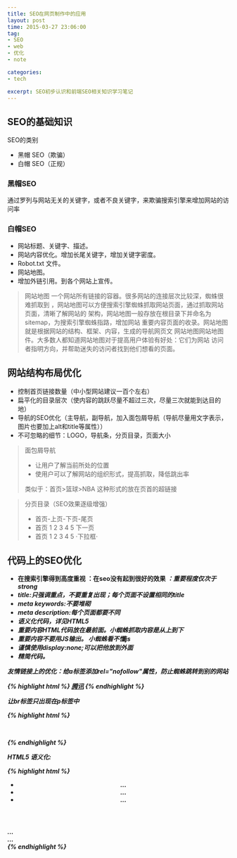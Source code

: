 ```yaml
---
title: SEO在网页制作中的应用
layout: post
time: 2015-03-27 23:06:00
tag:
- SEO
- web
- 优化
- note

categories:
- tech

excerpt: SEO初步认识和前端SEO相关知识学习笔记
---
```


## SEO的基础知识

SEO的类别

* 黑帽 SEO（欺骗）
* 白帽 SEO（正规）

### 黑帽SEO

通过罗列与网站无关的关键字，或者不良关键字，来欺骗搜索引擎来增加网站的访问率

### 白帽SEO

* 网站标题、关键字、描述。
* 网站内容优化。增加长尾关键字，增加关键字密度。
* Robot.txt 文件。
* 网站地图。
* 增加外链引用。到各个网站上宣传。

> 网站地图
> 一个网站所有链接的容器。很多网站的连接层次比较深，蜘蛛很难抓取到
> ，网站地图可以方便搜索引擎蜘蛛抓取网站页面，通过抓取网站页面，清晰了解网站的
> 架构，网站地图一般存放在根目录下并命名为sitemap，为搜索引擎蜘蛛指路，增加网站
> 重要内容页面的收录。网站地图就是根据网站的结构、框架、内容，生成的导航网页文
> 网站地图网站地图件。大多数人都知道网站地图对于提高用户体验有好处：它们为网站
> 访问者指明方向，并帮助迷失的访问者找到他们想看的页面。

## 网站结构布局优化

* 控制首页链接数量（中小型网站建议一百个左右）
* 扁平化的目录层次（使内容的跳跃尽量不超过三次，尽量三次就能到达目的地）
* 导航的SEO优化（主导航，副导航，加入面包屑导航（导航尽量用文字表示，图片也要加上alt和title等属性））
* 不可忽略的细节：LOGO，导航条，分页目录，页面大小

> 面包屑导航
> * 让用户了解当前所处的位置
> * 使用户可以了解网站的组织形式，提高抓取，降低跳出率
> 
> 类似于：首页>篮球>NBA 这种形式的放在页首的超链接



> 分页目录（SEO效果逐级增强）
> * 首页-上页-下页-尾页
> * 首页 1 2 3 4 5 下一页
> * 首页 1 2 3 4 5 ·下拉框·

## 代码上的SEO优化

* <strong>在搜索引擎得到高度重视 <b>：在seo没有起到很好的效果 <em>：重要程度仅次于strong <i>
* title:只强调重点，不要重复出现；每个页面不设置相同的title
* meta keywords:不要堆砌
* meta description:每个页面都要不同
* 语义化代码，详见HTML5
* 重要内容HTML代码放在最前面。小蜘蛛抓取内容是从上到下
* 重要内容不要用JS输出。 小蜘蛛看不懂js
* 谨慎使用display:none;可以把他放到外面
* 精简代码。

友情链接上的优化：给a标签添加rel="nofollow"属性，防止蜘蛛跳转到别的网站

{% highlight html %}
<a href="www.qq.com" rel="nofollow" title="腾讯">腾讯</a>
{% endhighlight %}

让br标签只出现在p标签中

{% highlight html %}
<p><br/></p>
{% endhighlight %}

HTML5 语义化:

{% highlight html %}
<!DOCTYPE html>
<html lang="en">
<head>
    <meta charset="UTF-8">
    <title>Document</title>
</head>
<body>
    <header>
        <nav>
            <ul>
                <li>...</li>
                <li>...</li>
                <li>...</li>
            </ul>
        </nav>
    </header>
    <div id="main">
        ...
    </div>
    <footer>
        ...
    </footer>
    <script>...</script>
</body>
</html>
{% endhighlight %}
